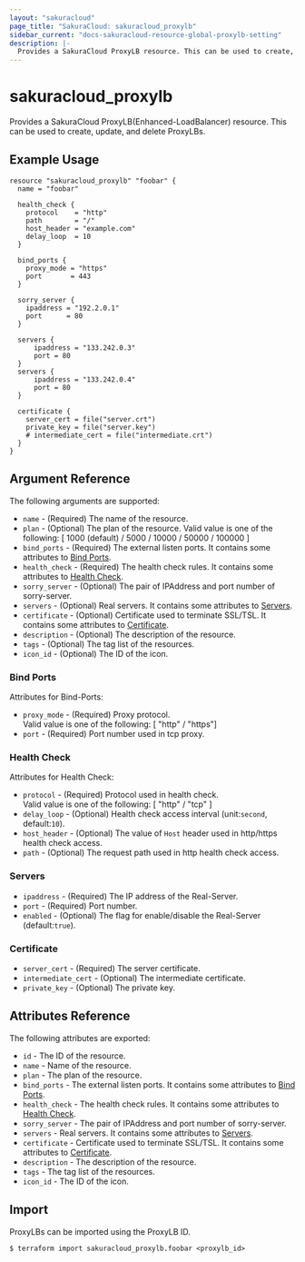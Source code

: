 ```yaml
---
layout: "sakuracloud"
page_title: "SakuraCloud: sakuracloud_proxylb"
sidebar_current: "docs-sakuracloud-resource-global-proxylb-setting"
description: |-
  Provides a SakuraCloud ProxyLB resource. This can be used to create, update, and delete ProxyLBs.
---
```


# sakuracloud\_proxylb

Provides a SakuraCloud ProxyLB(Enhanced-LoadBalancer) resource. This can be used to create, update, and delete ProxyLBs.

## Example Usage

```hcl
resource "sakuracloud_proxylb" "foobar" {
  name = "foobar"

  health_check {
    protocol    = "http"
    path        = "/"
    host_header = "example.com"
    delay_loop  = 10
  }

  bind_ports {
    proxy_mode = "https"
    port       = 443
  }

  sorry_server {
    ipaddress = "192.2.0.1"
    port      = 80
  }

  servers {
      ipaddress = "133.242.0.3"
      port = 80
  }
  servers {
      ipaddress = "133.242.0.4"
      port = 80
  }

  certificate {
    server_cert = file("server.crt")
    private_key = file("server.key")    
    # intermediate_cert = file("intermediate.crt")
  }
}
```

## Argument Reference

The following arguments are supported:

* `name` - (Required) The name of the resource.  
* `plan` - (Optional) The plan of the resource.
Valid value is one of the following: [ 1000 (default) / 5000 / 10000 / 50000 / 100000 ]  
* `bind_ports` - (Required) The external listen ports. It contains some attributes to [Bind Ports](#bind-ports).
* `health_check` - (Required) The health check rules. It contains some attributes to [Health Check](#health-check).
* `sorry_server` - (Optional) The pair of IPAddress and port number of sorry-server.
* `servers` - (Optional) Real servers. It contains some attributes to [Servers](#servers).
* `certificate` - (Optional) Certificate used to terminate SSL/TSL. It contains some attributes to [Certificate](#certificate).
* `description` - (Optional) The description of the resource.
* `tags` - (Optional) The tag list of the resources.
* `icon_id` - (Optional) The ID of the icon.

### Bind Ports

Attributes for Bind-Ports:

* `proxy_mode` - (Required) Proxy protocol.  
Valid value is one of the following: [ "http" / "https"]
* `port` - (Required) Port number used in tcp proxy.


### Health Check

Attributes for Health Check:

* `protocol` - (Required) Protocol used in health check.  
Valid value is one of the following: [ "http" / "tcp" ]
* `delay_loop` - (Optional) Health check access interval (unit:`second`, default:`10`).
* `host_header` - (Optional) The value of `Host` header used in http/https health check access.
* `path` - (Optional) The request path used in http health check access.

### Servers

* `ipaddress` - (Required) The IP address of the Real-Server.
* `port` - (Required) Port number.
* `enabled` - (Optional) The flag for enable/disable the Real-Server (default:`true`).

### Certificate

* `server_cert` - (Required) The server certificate.
* `intermediate_cert` - (Optional) The intermediate certificate.
* `private_key` - (Optional) The private key.

## Attributes Reference

The following attributes are exported:

* `id` - The ID of the resource.
* `name` - Name of the resource.
* `plan` - The plan of the resource.
* `bind_ports` - The external listen ports. It contains some attributes to [Bind Ports](#bind-ports).
* `health_check` - The health check rules. It contains some attributes to [Health Check](#health-check).
* `sorry_server` - The pair of IPAddress and port number of sorry-server.
* `servers` - Real servers. It contains some attributes to [Servers](#servers).
* `certificate` - Certificate used to terminate SSL/TSL. It contains some attributes to [Certificate](#certificate).
* `description` - The description of the resource.
* `tags` - The tag list of the resources.
* `icon_id` - The ID of the icon.

## Import

ProxyLBs can be imported using the ProxyLB ID.

```
$ terraform import sakuracloud_proxylb.foobar <proxylb_id>
```
